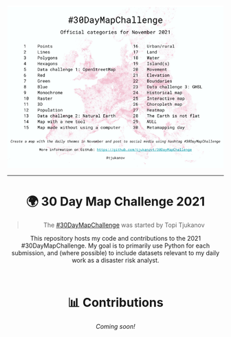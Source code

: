 <div align='center'>

![30DayMapChallenge](https://raw.githubusercontent.com/nicolepaul/30-day-map-challenge/main/resource/30dmpc_2021.png)

---

# 🌍 30 Day Map Challenge 2021

> The [#30DayMapChallenge](https://github.com/tjukanovt/30DayMapChallenge) was started by Topi Tjukanov

This repository hosts my code and contributions to the 2021 #30DayMapChallenge. My goal is to primarily use Python for each submission, and (where possible) to include datasets relevant to my daily work as a disaster risk analyst.

<br />


# 📊 Contributions

*Coming soon!*
